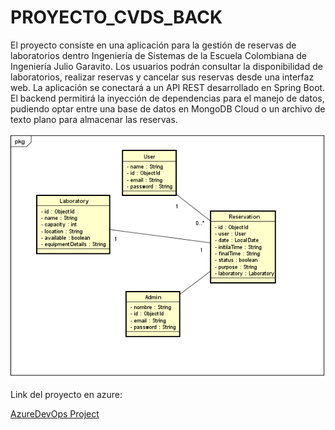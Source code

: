 # PROYECTO_CVDS_BACK

El proyecto consiste en una aplicación para la gestión de reservas de laboratorios dentro Ingeniería de Sistemas de la Escuela Colombiana de Ingeniería Julio Garavito. Los usuarios podrán consultar la disponibilidad de laboratorios, realizar reservas y cancelar sus reservas desde una interfaz web. La aplicación se conectará a un API REST desarrollado en Spring Boot. El backend permitirá la inyección de dependencias para el manejo de datos, pudiendo optar entre una base de datos en MongoDB Cloud o un archivo de texto plano para almacenar las reservas.

![Diagrama de clases Backend](image.png)

Link del proyecto en azure:

[AzureDevOps Project](https://dev.azure.com/JuanJoseDiazGomez/CVDS_ReservationProject)
